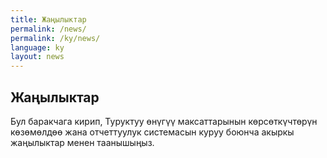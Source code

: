 ```yaml
---
title: Жаңылыктар
permalink: /news/
permalink: /ky/news/
language: ky
layout: news
---
```


## Жаңылыктар
Бул баракчага кирип, Туруктуу өнүгүү максаттарынын көрсөткүчтөрүн көзөмөлдөө жана отчеттуулук системасын куруу боюнча акыркы жаңылыктар менен таанышыңыз.